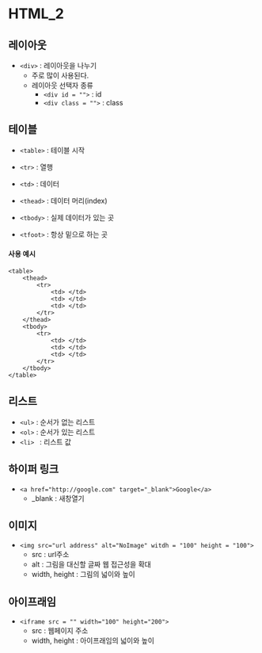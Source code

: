 # HTML_2

## 레이아웃

- `<div>` : 레이아웃을 나누기
  - 주로 많이 사용된다. 
  - 레이아웃 선택자 종류
    - `<div id = "">` : id
    - `<div class = "">` : class

## 테이블

- `<table>` : 테이블 시작
- `<tr>` : 열행
- `<td>` : 데이터



- `<thead>` : 데이터 머리(index)
- `<tbody>` : 실제 데이터가 있는 곳
- `<tfoot>` : 항상 밑으로 하는 곳

#### 사용 예시

```
<table>
	<thead>
		<tr>
			<td> </td>
			<td> </td>
			<td> </td>
		</tr>
	</thead>
	<tbody>
		<tr>
			<td> </td>
			<td> </td>
			<td> </td>
		</tr>
	</tbody>
</table>
```



## 리스트

- `<ul>` : 순서가 없는 리스트
- `<ol>` : 순서가 있는 리스트
- `<li> ` : 리스트 값



## 하이퍼 링크

- `<a href="http://google.com" target="_blank">Google</a>`
  - _blank : 새창열기



## 이미지

- `<img src="url address" alt="NoImage" witdh = "100" height = "100">`
  - src : url주소
  - alt : 그림을 대신할 글짜 웹 접근성을 확대
  - width, height : 그림의 넓이와 높이



## 아이프래임

- `<iframe src = "" width="100" height="200">`
  - src : 웹페이지 주소
  - width, height : 아이프래임의 넓이와 높이